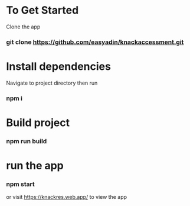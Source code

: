# To Get Started
Clone the app

### git clone https://github.com/easyadin/knackaccessment.git

# Install dependencies

Navigate to project directory then run

### npm i

# Build project

### npm run build

# run the app

### npm start

or visit https://knackres.web.app/ to view the app